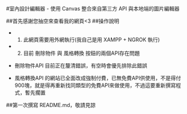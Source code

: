 #室內設計編輯器 - 使用 Canvas 整合來自第三方 API 與本地端的圖片編輯器

##首先感謝您抽空來查看我的網頁<3
##操作說明
- 1. 此網頁需要用外網執行(我自己是用 XAMPP + NGROK 執行)

- 2. 目前 刪除物件 與 風格轉換 按鈕的兩個API存在問題
-    刪除物件API 目前正在釐清錯誤，有空時會優先排除此錯誤
-    風格轉換API 的網站已全面改成強制付費，已無免費API供使用，不是得付900塊，就是得再重新找同類型的免費API來做使用，不過這要重新撰寫程式，暫先擱置

##第一次撰寫 README.md，敬請見諒
